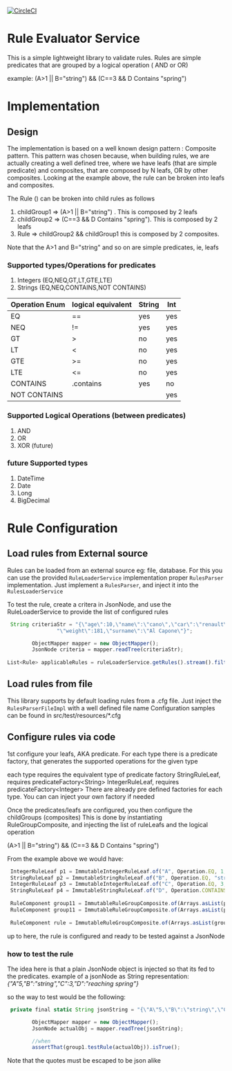 
[![CircleCI](https://circleci.com/gh/dfpaulino/ruleEvaluatorService/tree/master.svg?style=svg)](https://github.com/dfpaulino/ruleEvaluatorService/tree/master)

# Rule Evaluator Service
This is a simple lightweight library to validate rules.
Rules are simple predicates that are grouped by a logical operation ( AND or OR)


example:
(A>1 || B="string") && (C==3 && D Contains "spring")


# Implementation

## Design
The implementation is based on a well known design pattern : Composite pattern.
This pattern was chosen because, when building rules, we are actually creating a well defined tree,
where we have leafs (that are simple predicate) and composites, that are composed by N leafs, OR by other composites.
Looking at the example above, the rule can be broken into leafs and composites.

The Rule () can be broken into child rules as follows
1. childGroup1 => (A>1 || B="string") . This is composed by 2 leafs 
1. childGroup2 => (C==3 && D Contains "spring"). This is composed by 2 leafs
1. Rule => childGroup2 && childGroup1  this is composed by 2 composites.

Note that the A>1 and B="string" and so on are simple predicates, ie, leafs

### Supported types/Operations for predicates
1. Integers (EQ,NEQ,GT,LT,GTE,LTE)
1. Strings (EQ,NEQ,CONTAINS,NOT CONTAINS)

Operation Enum|logical equivalent |String|Int
--------------|-------------------|------|---
EQ | ==|yes | yes
NEQ | != |yes | yes
GT | > |no | yes
LT | < |no | yes
GTE | >= |no | yes
LTE | <= |no | yes
CONTAINS |.contains |yes | no
NOT CONTAINS|||yes | no


### Supported Logical Operations (between predicates)
1. AND
1. OR
1. XOR (future)

### future Supported types
1. DateTime 
1. Date
1. Long
1. BigDecimal

# Rule Configuration

## Load rules from External source
Rules can be loaded from an external source eg: file, database.
For this you can use the provided `RuleLoaderService` implementation proper
`RulesParser` implementation.
Just implement a `RulesParser`, and inject it into the `RulesLoaderService`

To test the rule, create a critera in JsonNode, and use the RuleLoaderService 
to provide the list of configured rules
``` javascript
 String criteriaStr = "{\"age\":10,\"name\":\"cano\",\"car\":\"renault\",\"address\":\"Spain\"," +
                "\"weight\":181,\"surname\":\"Al Capone\"}";

        ObjectMapper mapper = new ObjectMapper();
        JsonNode criteria = mapper.readTree(criteriaStr);
        
List<Rule> applicableRules = ruleLoaderService.getRules().stream().filter(rule -> rule.test(criteria)).collect(Collectors.toList());
```

## Load rules from file
This library supports by default loading rules from a .cfg file.
Just inject the `RulesParserFileImpl` with a well defined file name
Configuration samples can be found in src/test/resources/*.cfg

##


## Configure rules via code
1st configure your leafs, AKA predicate.
For each type there is a predicate factory, that generates the supported operations for the given type

each type requires the equivalent type of predicate factory
StringRuleLeaf, requires predicateFactory\<String\>
IntegerRuleLeaf, requires predicateFactory\<Integer\>
There are already pre defined factories for each type. You can can inject your own factory if needed

Once the predicates/leafs are configured, you then configure the childGroups (composites)
This is done by instantiating RuleGroupComposite, and injecting the list of ruleLeafs and  the logical operation

(A>1 || B="string") && (C==3 && D Contains "spring")

From the example above we would have:
```javascript
 IntegerRuleLeaf p1 = ImmutableIntegerRuleLeaf.of("A", Operation.EQ, 1, predicateGeneratorForInt)
 StringRuleLeaf p2 = ImmutableStringRuleLeaf.of("B", Operation.EQ, "string", predicateGeneratorForStr)
 IntegerRuleLeaf p3 = ImmutableIntegerRuleLeaf.of("C", Operation.EQ, 3, predicateGeneratorForInt)
 StringRuleLeaf p4 = ImmutableStringRuleLeaf.of("D", Operation.CONTAINS, "spring", predicateGeneratorForStr)
 
 RuleComponent group11 = ImmutableRuleGroupComposite.of(Arrays.asList(p1,p2), LogicalOperation.OR);
 RuleComponent group11 = ImmutableRuleGroupComposite.of(Arrays.asList(p3,p4), LogicalOperation.AND);
 
 RuleComponent rule = ImmutableRuleGroupComposite.of(Arrays.asList(group11,group12), LogicalOperation.AND);

``` 

up to here, the rule is configured and ready to be tested against a JsonNode

### how to test the rule

The idea here is that a plain JsonNode object is injected so that its fed to the predicates.
example of a jsonNode as String representation:
*{"A"5,"B":"string","C":3,"D":"reaching spring"}* 

so the way to test would be the following:

```javascript
 private final static String jsonString = "{\"A\"5,\"B\":\"string\",\"C\":3,\"D\":\"reaching spring\"}";

        ObjectMapper mapper = new ObjectMapper();
        JsonNode actualObj = mapper.readTree(jsonString);

        //when
        assertThat(group1.testRule(actualObj)).isTrue();
```
Note that the quotes must be escaped to be json alike